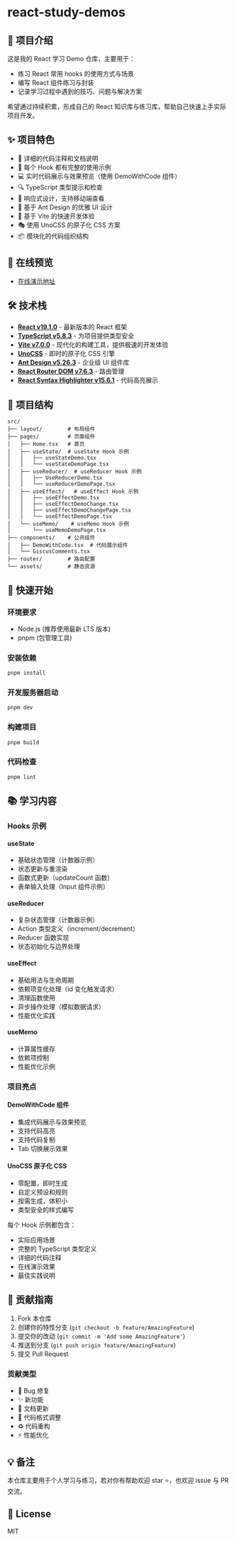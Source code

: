 <!--
 * @Date: 2025-07-05 11:06:37
 * @LastEditTimes: Do not edit
 * @Descripttion: describe
-->

# react-study-demos

## 📌 项目介绍

这是我的 React 学习 Demo 仓库，主要用于：

- 练习 React 常用 hooks 的使用方式与场景
- 编写 React 组件练习与封装
- 记录学习过程中遇到的技巧、问题与解决方案

希望通过持续积累，形成自己的 React 知识库与练习库，帮助自己快速上手实际项目开发。

## ✨ 项目特色

- 📝 详细的代码注释和文档说明
- 🎯 每个 Hook 都有完整的使用示例
- 💻 实时代码展示与效果预览（使用 DemoWithCode 组件）
- 🔍 TypeScript 类型提示和检查
- 📱 响应式设计，支持移动端查看
- 🎨 基于 Ant Design 的优雅 UI 设计
- 🚀 基于 Vite 的快速开发体验
- 🎭 使用 UnoCSS 的原子化 CSS 方案
- 📦 模块化的代码组织结构

## 🔗 在线预览

- [在线演示地址](https://myltx.github.io/react-study-demos/)
<!-- - [文档地址](https://your-docs-url.com) -->

## 🛠 技术栈

- **[React v19.1.0](https://react.dev/)** - 最新版本的 React 框架
- **[TypeScript v5.8.3](https://www.typescriptlang.org/)** - 为项目提供类型安全
- **[Vite v7.0.0](https://vite.dev/)** - 现代化的构建工具，提供极速的开发体验
- **[UnoCSS](https://unocss.dev/)** - 即时的原子化 CSS 引擎
- **[Ant Design v5.26.3](https://ant.design/index-cn)** - 企业级 UI 组件库
- **[React Router DOM v7.6.3](https://reactrouter.com/)** - 路由管理
- **[React Syntax Highlighter v15.6.1](https://react-syntax-highlighter.github.io/react-syntax-highlighter/demo/)** - 代码高亮展示

## 📝 项目结构

```
src/
├── layout/        # 布局组件
├── pages/         # 页面组件
│   ├── Home.tsx   # 首页
│   ├── useState/  # useState Hook 示例
│   │   ├── useStateDemo.tsx
│   │   └── useStateDemoPage.tsx
│   ├── useReducer/  # useReducer Hook 示例
│   │   ├── UseReducerDemo.tsx
│   │   └── useReducerDemoPage.tsx
│   ├── useEffect/   # useEffect Hook 示例
│   │   ├── useEffectDemo.tsx
│   │   ├── useEffectDemoChange.tsx
│   │   ├── useEffectDemoChangePage.tsx
│   │   └── useEffectDemoPage.tsx
│   └── useMemo/    # useMemo Hook 示例
│       └── useMemoDemoPage.tsx
├── components/    # 公共组件
│   ├── DemoWithCode.tsx  # 代码展示组件
│   └── GiscusComments.tsx
├── router/        # 路由配置
└── assets/        # 静态资源
```

## 🚀 快速开始

### 环境要求

- Node.js (推荐使用最新 LTS 版本)
- pnpm (包管理工具)

### 安装依赖

```bash
pnpm install
```

### 开发服务器启动

```bash
pnpm dev
```

### 构建项目

```bash
pnpm build
```

### 代码检查

```bash
pnpm lint
```

## 📚 学习内容

### Hooks 示例

#### useState

- 基础状态管理（计数器示例）
- 状态更新与重渲染
- 函数式更新（updateCount 函数）
- 表单输入处理（Input 组件示例）

#### useReducer

- 复杂状态管理（计数器示例）
- Action 类型定义（increment/decrement）
- Reducer 函数实现
- 状态初始化与边界处理

#### useEffect

- 基础用法与生命周期
- 依赖项变化处理（id 变化触发请求）
- 清理函数使用
- 异步操作处理（模拟数据请求）
- 性能优化实践

#### useMemo

- 计算属性缓存
- 依赖项控制
- 性能优化示例

### 项目亮点

#### DemoWithCode 组件

- 集成代码展示与效果预览
- 支持代码高亮
- 支持代码复制
- Tab 切换展示效果

#### UnoCSS 原子化 CSS

- 零配置，即时生成
- 自定义预设和规则
- 按需生成，体积小
- 类型安全的样式编写

每个 Hook 示例都包含：

- 实际应用场景
- 完整的 TypeScript 类型定义
- 详细的代码注释
- 在线演示效果
- 最佳实践说明

## 🤝 贡献指南

1. Fork 本仓库
2. 创建你的特性分支 (`git checkout -b feature/AmazingFeature`)
3. 提交你的改动 (`git commit -m 'Add some AmazingFeature'`)
4. 推送到分支 (`git push origin feature/AmazingFeature`)
5. 提交 Pull Request

### 贡献类型

- 🐛 Bug 修复
- ✨ 新功能
- 📝 文档更新
- 🎨 代码格式调整
- ♻️ 代码重构
- ⚡️ 性能优化

## 💡 备注

本仓库主要用于个人学习与练习，若对你有帮助欢迎 star ⭐️，也欢迎 issue 与 PR 交流。

## 📖 License

MIT
